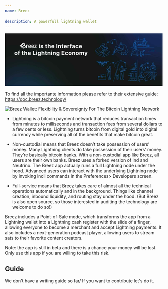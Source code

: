```yaml
---
name: Breez

description: A powerfull lightning wallet
---
```


![cover](assets/cover.jpeg)

To find all the importante information please refer to their extensive guide: https://doc.breez.technology/

![ Breez Wallet: Flexibility & Sovereignty For The Bitcoin Lightning Network ](https://youtu.be/Z_yiPM2gzk0)

- Lightning is a bitcoin payment network that reduces transaction times from minutes to milliseconds and transaction fees from several dollars to a few cents or less. Lightning turns bitcoin from digital gold into digital currency while preserving all of the benefits that make bitcoin great.

- Non-custodial means that Breez doesn’t take possession of users’ money. Many Lightning clients do take possession of their users’ money. They’re basically bitcoin banks. With a non-custodial app like Breez, all users are their own banks. Breez uses a forked version of lnd and Neutrino. The Breez app actually runs a full Lightning node under the hood. Advanced users can interact with the underlying Lightning node by invoking lncli commands in the Preferences> Developers screen.

- Full-service means that Breez takes care of almost all the technical operations automatically and in the background. Things like channel creation, inbound liquidity, and routing stay under the hood. (But Breez is also open source, so those interested in auditing the technology are welcome to do so!)

Breez includes a Point-of-Sale mode, which transforms the app from a Lightning wallet into a Lightning cash register with the slide of a finger, allowing everyone to become a merchant and accept Lightning payments. It also includes a next-generation podcast player, allowing users to stream sats to their favorite content creators.

Note: the app is still in beta and there is a chance your money will be lost. Only use this app if you are willing to take this risk.

## Guide

We don't have a writing guide so far/ If you want to contribute let's do it.
